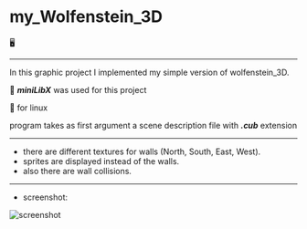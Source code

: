# my_Wolfenstein_3D
:desktop_computer:
____
In this graphic project I implemented my simple version of wolfenstein_3D.

:beginner: ***miniLibX*** was used for this project

:beginner: for linux

program takes as first argument a scene description file with ***.cub*** extension
____
- there are different textures for walls (North, South, East, West).
- sprites are displayed instead of the walls.
- also there are wall collisions.
____

+ screenshot:

![screenshot](https://github.com/bchelste/my_Wolfenstein_3D/blob/main/textures/photo_2022-05-26%2018.01.18.jpeg)